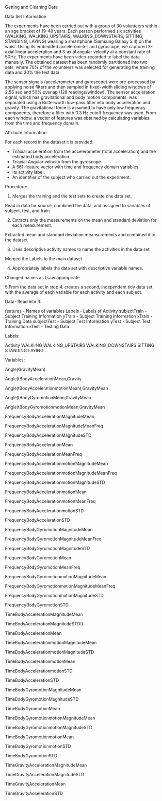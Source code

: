 Getting and Cleaning Data

Data Set Information:

The experiments have been carried out with a group of 30 volunteers within an age bracket of 19-48 years. Each person performed six activities (WALKING, WALKING_UPSTAIRS, WALKING_DOWNSTAIRS, SITTING, STANDING, LAYING) wearing a smartphone (Samsung Galaxy S II) on the waist. Using its embedded accelerometer and gyroscope, we captured 3-axial linear acceleration and 3-axial angular velocity at a constant rate of 50Hz. The experiments have been video-recorded to label the data manually. The obtained dataset has been randomly partitioned into two sets, where 70% of the volunteers was selected for generating the training data and 30% the test data. 

The sensor signals (accelerometer and gyroscope) were pre-processed by applying noise filters and then sampled in fixed-width sliding windows of 2.56 sec and 50% overlap (128 readings/window). The sensor acceleration signal, which has gravitational and body motion components, was separated using a Butterworth low-pass filter into body acceleration and gravity. The gravitational force is assumed to have only low frequency components, therefore a filter with 0.3 Hz cutoff frequency was used. From each window, a vector of features was obtained by calculating variables from the time and frequency domain.

Attribute Information:

For each record in the dataset it is provided: 
- Triaxial acceleration from the accelerometer (total acceleration) and the estimated body acceleration. 
- Triaxial Angular velocity from the gyroscope. 
- A 561-feature vector with time and frequency domain variables. 
- Its activity label. 
- An identifier of the subject who carried out the experiment.

Procedure:

1. Merges the training and the test sets to create one data set.

Read in data for source, combined the data, and assigned to variables of subject, test, and train

2. Extracts only the measurements on the mean and standard deviation for each measurement.

Extracted mean and standard deviation meansurements and combined it to the dataset 

3. Uses descriptive activity names to name the activities in the data set

Merged the Labels to the main dataset

4. Appropriately labels the data set with descriptive variable names.

Changed names as I saw appropriate

5.From the data set in step 4, creates a second, independent tidy data set with the average of each variable for each activity and each subject.

Data- Read into R:

features - Names of variables
Labels - Labels of Activity
subjectTrain - Subject Training Information
yTrain - Subject Training Information
xTrain - Training Data
subjectTest - Subject Test Information
yTest - Subject Test Information
xTest - Testing Data

Labels:

Activity
WALKIING
WALKING_UPSTAIRS
WALKING_DOWNSTAIRS
SITTING
STANDING
LAYING

Variables:

Angle(GravityMean)

Angle(tBodyAccelerationMean,Gravity

Angle(tBodyAccelerationmotionMean),GravityMean

Angle(tBodyGyromotionMean,GravityMean

Angle(tBodyGyromotionmotionMean,GravityMean

FrequencyBodyAccelerationMagnitudeMean

FrequencyBodyAccelerationMagnitudeMeanFreq

FrequencyBodyAccelerationMagnitudeSTD

FrequencyBodyAccelerationMean

FrequencyBodyAccelerationMeanFreq

FrequencyBodyAccelerationmotionMagnitudeMean

FrequencyBodyAccelerationmotionMagnitudeMeanFreq

FrequencyBodyAccelerationmotionMagnitudeSTD

FrequencyBodyAccelerationmotionMean

FrequencyBodyAccelerationmotionMeanFreq

FrequencyBodyAccelerationmotionSTD

FrequencyBodyAccelerationSTD

FrequencyBodyGyromotionMagnitudeMean

FrequencyBodyGyromotionMagnitudeMeanFreq

FrequencyBodyGyromotionMagnitudeSTD

FrequencyBodyGyromotionMean

FrequencyBodyGyromotionMeanFreq

FrequencyBodyGyromotionmotionMagnitudeMean

FrequencyBodyGyromotionmotionMagnitudeMeanFreq

FrequencyBodyGyromotionmotionMagnitudeSTD

FrequencyBodyGyromotionSTD

TimeBodyAccelerationMagnitudeMean

TimeBodyAccelerationMagnitudeSTD()

TimeBodyAccelerationMean

TimeBodyAccelerationmotionMagnitudeMean

TimeBodyAccelerationmotionMagnitudeSTD

TimeBodyAccelerationmotionMean

TimeBodyAccelerationmotionSTD

TimeBodyAccelerationSTD

TimeBodyGyromotionMagnitudeMean

TimeBodyGyromotionMagnitudeSTD

TimeBodyGyromotionMean

TimeBodyGyromotionmotionMagnitudeMean

TimeBodyGyromotionmotionMagnitudeSTD

TimeBodyGyromotionmotionMean

TimeBodyGyromotionmotionSTD

TimeBodyGyromotionSTD

TimeGravityAccelerationMagnitudeMean

TimeGravityAccelerationMagnitudeSTD

TimeGravityAccelerationMean

TimeGravityAccelerationSTD





